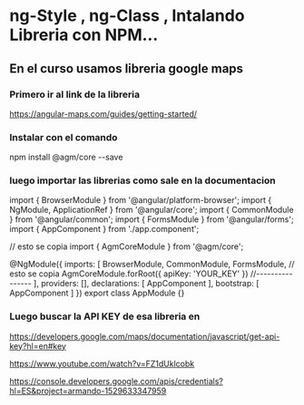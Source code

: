 # ng-Style , ng-Class , Intalando Libreria con NPM...

## En el curso usamos libreria google maps 


### Primero ir al link de la libreria 

https://angular-maps.com/guides/getting-started/

### Instalar con el comando


npm install @agm/core --save


### luego importar las librerias como sale en la documentacion 


import { BrowserModule } from '@angular/platform-browser';
import { NgModule, ApplicationRef } from '@angular/core';
import { CommonModule } from '@angular/common';
import { FormsModule } from '@angular/forms';
import { AppComponent } from './app.component';


// esto se copia 
import { AgmCoreModule } from '@agm/core';



@NgModule({
  imports: [
    BrowserModule,
    CommonModule,
    FormsModule,
    // esto se copia
    AgmCoreModule.forRoot({
      apiKey: 'YOUR_KEY'
    })
    //----------------
  ],
  providers: [],
  declarations: [ AppComponent ],
  bootstrap: [ AppComponent ]
})
export class AppModule {}


### Luego buscar la API KEY de esa libreria en 

https://developers.google.com/maps/documentation/javascript/get-api-key?hl=en#key


https://www.youtube.com/watch?v=FZ1dUklcobk

https://console.developers.google.com/apis/credentials?hl=ES&project=armando-1529633347959